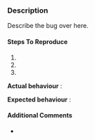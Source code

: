 ### Description

Describe the bug over here.

#### Steps To Reproduce

1. 
2. 
3. 

**Actual behaviour** :

**Expected behaviour** :

#### Additional Comments

+ 
